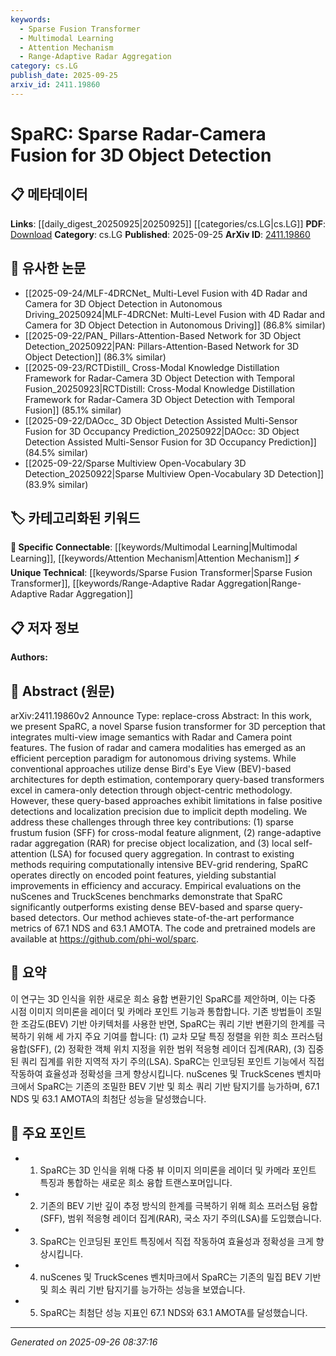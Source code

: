 ```yaml
---
keywords:
  - Sparse Fusion Transformer
  - Multimodal Learning
  - Attention Mechanism
  - Range-Adaptive Radar Aggregation
category: cs.LG
publish_date: 2025-09-25
arxiv_id: 2411.19860
---
```


<!-- KEYWORD_LINKING_METADATA:
{
  "processed_timestamp": "2025-09-26T08:37:16.192759",
  "vocabulary_version": "1.0",
  "selected_keywords": [
    "Sparse Fusion Transformer",
    "Multimodal Learning",
    "Attention Mechanism",
    "Range-Adaptive Radar Aggregation"
  ],
  "rejected_keywords": [],
  "similarity_scores": {
    "Sparse Fusion Transformer": 0.8,
    "Multimodal Learning": 0.85,
    "Attention Mechanism": 0.82,
    "Range-Adaptive Radar Aggregation": 0.78
  },
  "extraction_method": "AI_prompt_based",
  "budget_applied": true,
  "candidates_json": {
    "candidates": [
      {
        "surface": "Sparse fusion transformer",
        "canonical": "Sparse Fusion Transformer",
        "aliases": [
          "SpaRC"
        ],
        "category": "unique_technical",
        "rationale": "Introduces a novel approach to 3D perception by integrating radar and camera data, which is central to the paper's contribution.",
        "novelty_score": 0.85,
        "connectivity_score": 0.65,
        "specificity_score": 0.9,
        "link_intent_score": 0.8
      },
      {
        "surface": "Radar-Camera fusion",
        "canonical": "Multimodal Learning",
        "aliases": [
          "Radar-Camera Integration"
        ],
        "category": "specific_connectable",
        "rationale": "Connects to the broader concept of integrating multiple data modalities for enhanced perception.",
        "novelty_score": 0.55,
        "connectivity_score": 0.88,
        "specificity_score": 0.7,
        "link_intent_score": 0.85
      },
      {
        "surface": "Local self-attention",
        "canonical": "Attention Mechanism",
        "aliases": [
          "LSA"
        ],
        "category": "specific_connectable",
        "rationale": "Relates to the use of attention mechanisms in improving focused query aggregation.",
        "novelty_score": 0.6,
        "connectivity_score": 0.9,
        "specificity_score": 0.75,
        "link_intent_score": 0.82
      },
      {
        "surface": "Range-adaptive radar aggregation",
        "canonical": "Range-Adaptive Radar Aggregation",
        "aliases": [
          "RAR"
        ],
        "category": "unique_technical",
        "rationale": "A novel technique for improving object localization precision, specific to the paper's methodology.",
        "novelty_score": 0.8,
        "connectivity_score": 0.6,
        "specificity_score": 0.85,
        "link_intent_score": 0.78
      }
    ],
    "ban_list_suggestions": [
      "depth estimation",
      "object-centric methodology"
    ]
  },
  "decisions": [
    {
      "candidate_surface": "Sparse fusion transformer",
      "resolved_canonical": "Sparse Fusion Transformer",
      "decision": "linked",
      "scores": {
        "novelty": 0.85,
        "connectivity": 0.65,
        "specificity": 0.9,
        "link_intent": 0.8
      }
    },
    {
      "candidate_surface": "Radar-Camera fusion",
      "resolved_canonical": "Multimodal Learning",
      "decision": "linked",
      "scores": {
        "novelty": 0.55,
        "connectivity": 0.88,
        "specificity": 0.7,
        "link_intent": 0.85
      }
    },
    {
      "candidate_surface": "Local self-attention",
      "resolved_canonical": "Attention Mechanism",
      "decision": "linked",
      "scores": {
        "novelty": 0.6,
        "connectivity": 0.9,
        "specificity": 0.75,
        "link_intent": 0.82
      }
    },
    {
      "candidate_surface": "Range-adaptive radar aggregation",
      "resolved_canonical": "Range-Adaptive Radar Aggregation",
      "decision": "linked",
      "scores": {
        "novelty": 0.8,
        "connectivity": 0.6,
        "specificity": 0.85,
        "link_intent": 0.78
      }
    }
  ]
}
-->

# SpaRC: Sparse Radar-Camera Fusion for 3D Object Detection

## 📋 메타데이터

**Links**: [[daily_digest_20250925|20250925]] [[categories/cs.LG|cs.LG]]
**PDF**: [Download](https://arxiv.org/pdf/2411.19860.pdf)
**Category**: cs.LG
**Published**: 2025-09-25
**ArXiv ID**: [2411.19860](https://arxiv.org/abs/2411.19860)

## 🔗 유사한 논문
- [[2025-09-24/MLF-4DRCNet_ Multi-Level Fusion with 4D Radar and Camera for 3D Object Detection in Autonomous Driving_20250924|MLF-4DRCNet: Multi-Level Fusion with 4D Radar and Camera for 3D Object Detection in Autonomous Driving]] (86.8% similar)
- [[2025-09-22/PAN_ Pillars-Attention-Based Network for 3D Object Detection_20250922|PAN: Pillars-Attention-Based Network for 3D Object Detection]] (86.3% similar)
- [[2025-09-23/RCTDistill_ Cross-Modal Knowledge Distillation Framework for Radar-Camera 3D Object Detection with Temporal Fusion_20250923|RCTDistill: Cross-Modal Knowledge Distillation Framework for Radar-Camera 3D Object Detection with Temporal Fusion]] (85.1% similar)
- [[2025-09-22/DAOcc_ 3D Object Detection Assisted Multi-Sensor Fusion for 3D Occupancy Prediction_20250922|DAOcc: 3D Object Detection Assisted Multi-Sensor Fusion for 3D Occupancy Prediction]] (84.5% similar)
- [[2025-09-22/Sparse Multiview Open-Vocabulary 3D Detection_20250922|Sparse Multiview Open-Vocabulary 3D Detection]] (83.9% similar)

## 🏷️ 카테고리화된 키워드
**🔗 Specific Connectable**: [[keywords/Multimodal Learning|Multimodal Learning]], [[keywords/Attention Mechanism|Attention Mechanism]]
**⚡ Unique Technical**: [[keywords/Sparse Fusion Transformer|Sparse Fusion Transformer]], [[keywords/Range-Adaptive Radar Aggregation|Range-Adaptive Radar Aggregation]]

## 📋 저자 정보

**Authors:** 

## 📄 Abstract (원문)

arXiv:2411.19860v2 Announce Type: replace-cross 
Abstract: In this work, we present SpaRC, a novel Sparse fusion transformer for 3D perception that integrates multi-view image semantics with Radar and Camera point features. The fusion of radar and camera modalities has emerged as an efficient perception paradigm for autonomous driving systems. While conventional approaches utilize dense Bird's Eye View (BEV)-based architectures for depth estimation, contemporary query-based transformers excel in camera-only detection through object-centric methodology. However, these query-based approaches exhibit limitations in false positive detections and localization precision due to implicit depth modeling. We address these challenges through three key contributions: (1) sparse frustum fusion (SFF) for cross-modal feature alignment, (2) range-adaptive radar aggregation (RAR) for precise object localization, and (3) local self-attention (LSA) for focused query aggregation. In contrast to existing methods requiring computationally intensive BEV-grid rendering, SpaRC operates directly on encoded point features, yielding substantial improvements in efficiency and accuracy. Empirical evaluations on the nuScenes and TruckScenes benchmarks demonstrate that SpaRC significantly outperforms existing dense BEV-based and sparse query-based detectors. Our method achieves state-of-the-art performance metrics of 67.1 NDS and 63.1 AMOTA. The code and pretrained models are available at https://github.com/phi-wol/sparc.

## 📝 요약

이 연구는 3D 인식을 위한 새로운 희소 융합 변환기인 SpaRC를 제안하며, 이는 다중 시점 이미지 의미론을 레이더 및 카메라 포인트 기능과 통합합니다. 기존 방법들이 조밀한 조감도(BEV) 기반 아키텍처를 사용한 반면, SpaRC는 쿼리 기반 변환기의 한계를 극복하기 위해 세 가지 주요 기여를 합니다: (1) 교차 모달 특징 정렬을 위한 희소 프러스텀 융합(SFF), (2) 정확한 객체 위치 지정을 위한 범위 적응형 레이더 집계(RAR), (3) 집중된 쿼리 집계를 위한 지역적 자기 주의(LSA). SpaRC는 인코딩된 포인트 기능에서 직접 작동하여 효율성과 정확성을 크게 향상시킵니다. nuScenes 및 TruckScenes 벤치마크에서 SpaRC는 기존의 조밀한 BEV 기반 및 희소 쿼리 기반 탐지기를 능가하며, 67.1 NDS 및 63.1 AMOTA의 최첨단 성능을 달성했습니다.

## 🎯 주요 포인트

- 1. SpaRC는 3D 인식을 위해 다중 뷰 이미지 의미론을 레이더 및 카메라 포인트 특징과 통합하는 새로운 희소 융합 트랜스포머입니다.
- 2. 기존의 BEV 기반 깊이 추정 방식의 한계를 극복하기 위해 희소 프러스텀 융합(SFF), 범위 적응형 레이더 집계(RAR), 국소 자기 주의(LSA)를 도입했습니다.
- 3. SpaRC는 인코딩된 포인트 특징에서 직접 작동하여 효율성과 정확성을 크게 향상시킵니다.
- 4. nuScenes 및 TruckScenes 벤치마크에서 SpaRC는 기존의 밀집 BEV 기반 및 희소 쿼리 기반 탐지기를 능가하는 성능을 보였습니다.
- 5. SpaRC는 최첨단 성능 지표인 67.1 NDS와 63.1 AMOTA를 달성했습니다.


---

*Generated on 2025-09-26 08:37:16*